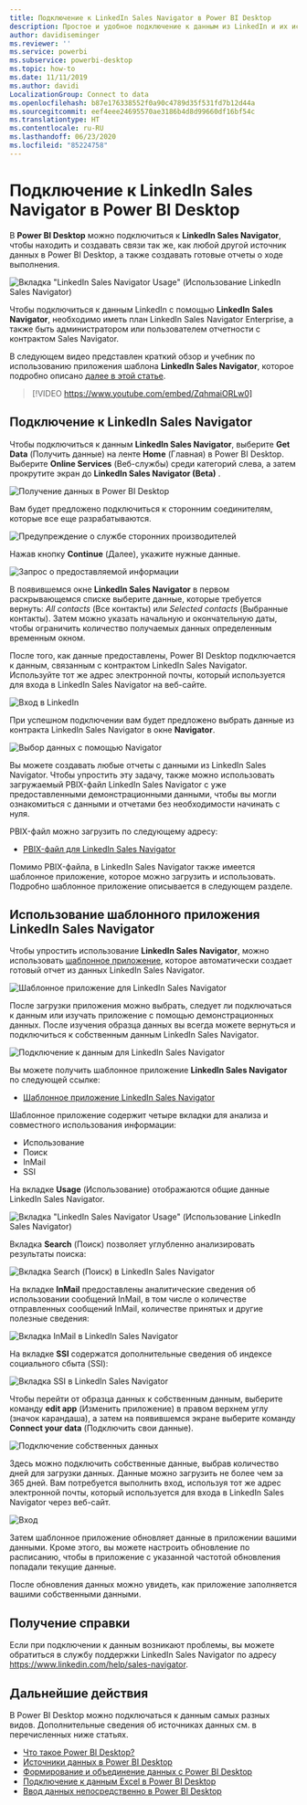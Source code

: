 ```yaml
---
title: Подключение к LinkedIn Sales Navigator в Power BI Desktop
description: Простое и удобное подключение к данным из LinkedIn и их использование с помощью приложения Power BI Desktop
author: davidiseminger
ms.reviewer: ''
ms.service: powerbi
ms.subservice: powerbi-desktop
ms.topic: how-to
ms.date: 11/11/2019
ms.author: davidi
LocalizationGroup: Connect to data
ms.openlocfilehash: b87e176338552f0a90c4789d35f531fd7b12d44a
ms.sourcegitcommit: eef4eee24695570ae3186b4d8d99660df16bf54c
ms.translationtype: HT
ms.contentlocale: ru-RU
ms.lasthandoff: 06/23/2020
ms.locfileid: "85224758"
---
```

# <a name="connect-to-linkedin-sales-navigator-in-power-bi-desktop"></a>Подключение к LinkedIn Sales Navigator в Power BI Desktop

В **Power BI Desktop** можно подключиться к **LinkedIn Sales Navigator**, чтобы находить и создавать связи так же, как любой другой источник данных в Power BI Desktop, а также создавать готовые отчеты о ходе выполнения.

![Вкладка "LinkedIn Sales Navigator Usage" (Использование LinkedIn Sales Navigator)](media/desktop-connect-linkedin-sales-navigator/linkedin-sales-navigator-01.png)


Чтобы подключиться к данным LinkedIn с помощью **LinkedIn Sales Navigator**, необходимо иметь план LinkedIn Sales Navigator Enterprise, а также быть администратором или пользователем отчетности с контрактом Sales Navigator.

В следующем видео представлен краткий обзор и учебник по использованию приложения шаблона **LinkedIn Sales Navigator**, которое подробно описано [далее в этой статье](#using-the-linkedin-sales-navigator-template-app). 

> [!VIDEO https://www.youtube.com/embed/ZqhmaiORLw0]

## <a name="connect-to-linkedin-sales-navigator"></a>Подключение к LinkedIn Sales Navigator

Чтобы подключиться к данным **LinkedIn Sales Navigator**, выберите **Get Data** (Получить данные) на ленте **Home** (Главная) в Power BI Desktop. Выберите **Online Services** (Веб-службы) среди категорий слева, а затем прокрутите экран до **LinkedIn Sales Navigator (Beta)** .

![Получение данных в Power BI Desktop](media/desktop-connect-linkedin-sales-navigator/linkedin-sales-navigator-02.png)

Вам будет предложено подключиться к сторонним соединителям, которые все еще разрабатываются. 

![Предупреждение о службе сторонних производителей](media/desktop-connect-linkedin-sales-navigator/linkedin-sales-navigator-03.png)

Нажав кнопку **Continue** (Далее), укажите нужные данные.

![Запрос о предоставляемой информации](media/desktop-connect-linkedin-sales-navigator/linkedin-sales-navigator-04.png)


В появившемся окне **LinkedIn Sales Navigator** в первом раскрывающемся списке выберите данные, которые требуется вернуть: *All contacts* (Все контакты) или *Selected contacts* (Выбранные контакты). Затем можно указать начальную и окончательную даты, чтобы ограничить количество получаемых данных определенным временным окном.

После того, как данные предоставлены, Power BI Desktop подключается к данным, связанным с контрактом LinkedIn Sales Navigator. Используйте тот же адрес электронной почты, который используется для входа в LinkedIn Sales Navigator на веб-сайте. 

![Вход в LinkedIn](media/desktop-connect-linkedin-sales-navigator/linkedin-sales-navigator-05.png)

При успешном подключении вам будет предложено выбрать данные из контракта LinkedIn Sales Navigator в окне **Navigator**.

![Выбор данных с помощью Navigator](media/desktop-connect-linkedin-sales-navigator/linkedin-sales-navigator-09.png)

Вы можете создавать любые отчеты с данными из LinkedIn Sales Navigator. Чтобы упростить эту задачу, также можно использовать загружаемый PBIX-файл LinkedIn Sales Navigator с уже предоставленными демонстрационными данными, чтобы вы могли ознакомиться с данными и отчетами без необходимости начинать с нуля.

PBIX-файл можно загрузить по следующему адресу:
* [PBIX-файл для LinkedIn Sales Navigator](service-template-apps-samples.md)

Помимо PBIX-файла, в LinkedIn Sales Navigator также имеется шаблонное приложение, которое можно загрузить и использовать. Подробно шаблонное приложение описывается в следующем разделе.


## <a name="using-the-linkedin-sales-navigator-template-app"></a>Использование шаблонного приложения LinkedIn Sales Navigator

Чтобы упростить использование **LinkedIn Sales Navigator**, можно использовать [шаблонное приложение](service-template-apps-overview.md), которое автоматически создает готовый отчет из данных LinkedIn Sales Navigator.

![Шаблонное приложение для LinkedIn Sales Navigator](media/desktop-connect-linkedin-sales-navigator/linkedin-sales-navigator-10.png)

После загрузки приложения можно выбрать, следует ли подключаться к данным или изучать приложение с помощью демонстрационных данных. После изучения образца данных вы всегда можете вернуться и подключиться к собственным данным LinkedIn Sales Navigator. 

![Подключение к данным для LinkedIn Sales Navigator](media/desktop-connect-linkedin-sales-navigator/linkedin-sales-navigator-11.png)



Вы можете получить шаблонное приложение **LinkedIn Sales Navigator** по следующей ссылке:
* [Шаблонное приложение LinkedIn Sales Navigator](https://appsource.microsoft.com/en-us/product/power-bi/pbi-contentpacks.linkedin_navigator)

Шаблонное приложение содержит четыре вкладки для анализа и совместного использования информации:

* Использование
* Поиск
* InMail
* SSI

На вкладке **Usage** (Использование) отображаются общие данные LinkedIn Sales Navigator.

![Вкладка "LinkedIn Sales Navigator Usage" (Использование LinkedIn Sales Navigator)](media/desktop-connect-linkedin-sales-navigator/linkedin-sales-navigator-12.png)

Вкладка **Search** (Поиск) позволяет углубленно анализировать результаты поиска:

![Вкладка Search (Поиск) в LinkedIn Sales Navigator](media/desktop-connect-linkedin-sales-navigator/linkedin-sales-navigator-13.png)

На вкладке **InMail** предоставлены аналитические сведения об использовании сообщений InMail, в том числе о количестве отправленных сообщений InMail, количестве принятых и другие полезные сведения:

![Вкладка InMail в LinkedIn Sales Navigator](media/desktop-connect-linkedin-sales-navigator/linkedin-sales-navigator-14.png)

На вкладке **SSI** содержатся дополнительные сведения об индексе социального сбыта (SSI):

![Вкладка SSI в LinkedIn Sales Navigator](media/desktop-connect-linkedin-sales-navigator/linkedin-sales-navigator-15.png)

Чтобы перейти от образца данных к собственным данным, выберите команду **edit app** (Изменить приложение) в правом верхнем углу (значок карандаша), а затем на появившемся экране выберите команду **Connect your data** (Подключить свои данные).

![Подключение собственных данных](media/desktop-connect-linkedin-sales-navigator/linkedin-sales-navigator-16.png)

Здесь можно подключить собственные данные, выбрав количество дней для загрузки данных. Данные можно загрузить не более чем за 365 дней. Вам потребуется выполнить вход, используя тот же адрес электронной почты, который используется для входа в LinkedIn Sales Navigator через веб-сайт. 

![Вход](media/desktop-connect-linkedin-sales-navigator/linkedin-sales-navigator-17.png)

Затем шаблонное приложение обновляет данные в приложении вашими данными. Кроме этого, вы можете настроить обновление по расписанию, чтобы в приложение с указанной частотой обновления попадали текущие данные. 

После обновления данных можно увидеть, как приложение заполняется вашими собственными данными.

## <a name="getting-help"></a>Получение справки

Если при подключении к данным возникают проблемы, вы можете обратиться в службу поддержки LinkedIn Sales Navigator по адресу https://www.linkedin.com/help/sales-navigator. 

## <a name="next-steps"></a>Дальнейшие действия
В Power BI Desktop можно подключаться к данным самых разных видов. Дополнительные сведения об источниках данных см. в перечисленных ниже статьях.

* [Что такое Power BI Desktop?](../fundamentals/desktop-what-is-desktop.md)
* [Источники данных в Power BI Desktop](desktop-data-sources.md)
* [Формирование и объединение данных с Power BI Desktop](desktop-shape-and-combine-data.md)
* [Подключение к данным Excel в Power BI Desktop](desktop-connect-excel.md)   
* [Ввод данных непосредственно в Power BI Desktop](desktop-enter-data-directly-into-desktop.md)   
